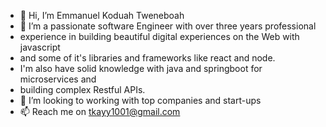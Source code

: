- 👋 Hi, I’m Emmanuel Koduah Tweneboah 
- 👀 I’m a passionate software Engineer with over three years professional
-  experience in building beautiful digital experiences on the Web with javascript
-  and some of it's libraries and frameworks like react and node.
-  I'm also have solid knowledge with java and springboot for microservices and
-  building complex Restful APIs.
- 💞️ I’m looking to  working with top companies and start-ups
- 📫 Reach me on tkayy1001@gmail.com

